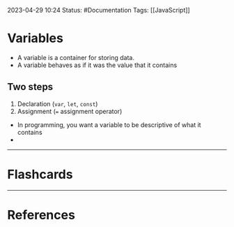 2023-04-29 10:24
Status: #Documentation 
Tags: [[JavaScript]]

# Variables

* A variable is a container for storing data.
* A variable behaves as if it was the value that it contains

## Two steps
1. Declaration (`var`, `let`, `const`)
2. Assignment (`=` assignment operator)

* In programming, you want a variable to be descriptive of what it contains
* 







___
# Flashcards



---
# References
